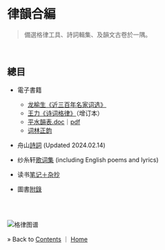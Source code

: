 # 律韻合編

> 備選格律工具、詩詞輯集、及韻文古卷於一隅。


<br/><a id="toc" name="toc"></a>
## 總目

* 電子書籍
  - [龙榆生《近三百年名家词选》](./books/龙榆生-近三百年名家词选.epub)
  - [王力《诗词格律》](./books/王力-诗词格律.epub)（增订本）
  - [平水韻表.doc](./books/平水韵表.doc)｜[pdf](./books/平水韵表.pdf)
  - [词林正韵](./books/词林正韵.pdf)

* 舟山[詩詞](./shiji.html) (Updated 2024.02.14)

* 纱糸轩[歌词集](./lyrics.html) (including English poems and lyrics)

* 读书[笔记＋杂抄](./blog/README.md)

* 圖書[附錄](./gelv/README.md)



<p><br/><br/></p>

![格律图谱](./gelv/Images/poem-forms.jpg)

&raquo; Back to <a href="#toc">Contents</a> ｜ <a href="https://dockerian.github.io">Home</a>
